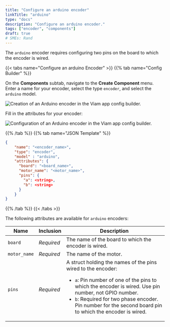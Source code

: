 ```yaml
---
title: "Configure an arduino encoder"
linkTitle: "arduino"
type: "docs"
description: "Configure an arduino encoder."
tags: ["encoder", "components"]
draft: true
# SMEs: Rand
---
```


The `arduino` encoder requires configuring two pins on the board to which the encoder is wired.

{{< tabs name="Configure an arduino Encoder" >}}
{{% tab name="Config Builder" %}}

On the **Components** subtab, navigate to the **Create Component** menu.
Enter a name for your encoder, select the type `encoder`, and select the `arduino` model.

<img src="../img/create-arduino.png" alt="Creation of an Arduino encoder in the Viam app config builder." style="max-width:600px" />

Fill in the attributes for your encoder:

<img src="../img/configure-arduino.png" alt="Configuration of an Arduino encoder in the Viam app config builder." />

{{% /tab %}}
{{% tab name="JSON Template" %}}

```json {class="line-numbers linkable-line-numbers"}
{
    "name": "<encoder_name>",
    "type": "encoder",
    "model" : "arduino",
    "attributes": {
      "board": "<board_name>",
      "motor_name": "<motor_name>",
      "pins": {
        "a": <string>,
        "b": <string>
      }
    }
}
```

{{% /tab %}}
{{< /tabs >}}

The following attributes are available for `arduino` encoders:

| Name | Inclusion | Description |
| ---- | --------- | ----------- |
| `board` | *Required* | The name of the board to which the encoder is wired. |
| `motor_name` | *Required* | The name of the motor. |
| `pins` | *Required* | A struct holding the names of the pins wired to the encoder: <ul> <li> <code>a</code>: Pin number of one of the pins to which the encoder is wired. Use pin number, not GPIO number. </li> <li> <code>b</code>: Required for two phase encoder. Pin number for the second board pin to which the encoder is wired. </li> </ul> |
